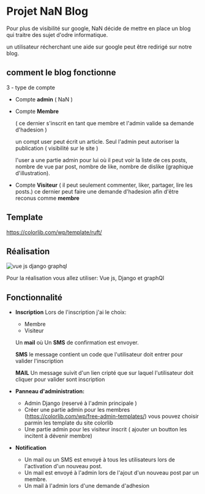 # Projet NaN Blog



  Pour plus de visibilité sur google, NaN décide de mettre en place un blog qui traitre des sujet d'odre informatique.


  un utilisateur récherchant une aide sur google peut être redirigé sur notre blog.


## comment le blog fonctionne

3 - type de compte

  - Compte **admin** ( NaN )

  - Compte **Membre** 
  
    ( ce dernier s'inscrit en tant que membre et l'admin valide sa demande d'hadesion )
    
    un compt user peut écrit un article. Seul l'admin peut autoriser la publication ( visibilité sur le site )
  
    l'user a une partie admin pour lui où il peut voir la liste de ces posts, nombre de vue par post, nombre de like, nombre de dislike  (graphique d'illustration).


  - Compte **Visiteur**
    ( il peut seulement commenter, liker, partager, lire les posts.) ce dernier peut faire une demande d'hadesion afin d'être     reconus comme **membre**


## Template

https://colorlib.com/wp/template/ruft/


## Réalisation

![vue js django graphql](https://miro.medium.com/max/1200/1*KDLOb-elHdFuUMUrvU7kOw.png)



Pour la réalisation vous allez utiliser: Vue js, Django et graphQl



## Fonctionnalité

  - **Inscription**
    Lors de l'inscription j'ai le choix:
      - Membre
      - Visiteur
      
      Un **mail** où Un **SMS** de confirmation est envoyer.

      **SMS** le message contient un code que l'utilisateur doit entrer pour valider l'inscription
      
      **MAIL** Un message suivit d'un lien cripté que sur laquel l'utilisateur doit cliquer pour valider sont inscription

  - **Panneau d'administration:**
    - Admin Django (reservé à l'admin principale )
    - Créer une partie admin pour les membres (https://colorlib.com/wp/free-admin-templates/) vous pouvez choisir parmin les template du site colorlib
    - Une partie admin pour les visiteur inscrit ( ajouter un boutton les incitent à dévenir membre)

  - **Notification**

    - Un mail ou un SMS est envoyé à tous les utilisateurs lors de l'activation d'un nouveau post.
    - Un mail est envoyé à l'admin lors de l'ajout d'un nouveau post par un membre.
    - Un mail à l'admin lors d'une demande d'adhesion



